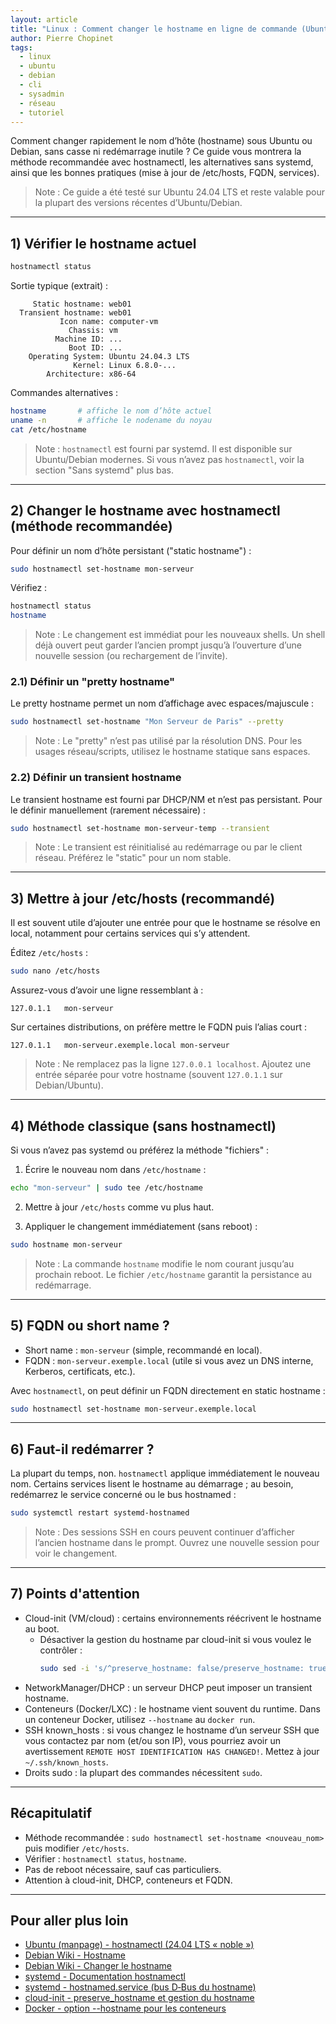 ```yaml
---
layout: article
title: "Linux : Comment changer le hostname en ligne de commande (Ubuntu/Debian)"
author: Pierre Chopinet
tags:
  - linux
  - ubuntu
  - debian
  - cli
  - sysadmin
  - réseau
  - tutoriel
---
```


Comment changer rapidement le nom d’hôte (hostname) sous Ubuntu ou Debian, sans casse ni redémarrage inutile ? Ce guide vous montrera la méthode recommandée avec hostnamectl, les alternatives sans systemd, ainsi que les bonnes pratiques (mise à jour de /etc/hosts, FQDN, services).
<!--more-->

> Note : Ce guide a été testé sur Ubuntu 24.04 LTS et reste valable pour la plupart des versions récentes d’Ubuntu/Debian.

---

## 1) Vérifier le hostname actuel

```bash
hostnamectl status
```

Sortie typique (extrait) :

```
     Static hostname: web01
  Transient hostname: web01
           Icon name: computer-vm
             Chassis: vm
          Machine ID: ...
             Boot ID: ...
    Operating System: Ubuntu 24.04.3 LTS
              Kernel: Linux 6.8.0-...
        Architecture: x86-64
```

Commandes alternatives :

```bash
hostname       # affiche le nom d’hôte actuel
uname -n       # affiche le nodename du noyau
cat /etc/hostname
```

> Note : `hostnamectl` est fourni par systemd. Il est disponible sur Ubuntu/Debian modernes. Si vous n’avez pas `hostnamectl`, voir la section "Sans systemd" plus bas.

---

## 2) Changer le hostname avec hostnamectl (méthode recommandée)

Pour définir un nom d’hôte persistant ("static hostname") :

```bash
sudo hostnamectl set-hostname mon-serveur
```

Vérifiez :

```bash
hostnamectl status
hostname
```

> Note : Le changement est immédiat pour les nouveaux shells. Un shell déjà ouvert peut garder l’ancien prompt jusqu’à l’ouverture d’une nouvelle session (ou rechargement de l’invite).

### 2.1) Définir un "pretty hostname"

Le pretty hostname permet un nom d’affichage avec espaces/majuscule :

```bash
sudo hostnamectl set-hostname "Mon Serveur de Paris" --pretty
```

> Note : Le "pretty" n’est pas utilisé par la résolution DNS. Pour les usages réseau/scripts, utilisez le hostname statique sans espaces.

### 2.2) Définir un transient hostname

Le transient hostname est fourni par DHCP/NM et n’est pas persistant. Pour le définir manuellement (rarement nécessaire) :

```bash
sudo hostnamectl set-hostname mon-serveur-temp --transient
```

> Note : Le transient est réinitialisé au redémarrage ou par le client réseau. Préférez le "static" pour un nom stable.

---

## 3) Mettre à jour /etc/hosts (recommandé)

Il est souvent utile d’ajouter une entrée pour que le hostname se résolve en local, notamment pour certains services qui s’y attendent.

Éditez `/etc/hosts` :

```bash
sudo nano /etc/hosts
```

Assurez-vous d’avoir une ligne ressemblant à :

```
127.0.1.1   mon-serveur
```

Sur certaines distributions, on préfère mettre le FQDN puis l’alias court :

```
127.0.1.1   mon-serveur.exemple.local mon-serveur
```

> Note : Ne remplacez pas la ligne `127.0.0.1 localhost`. Ajoutez une entrée séparée pour votre hostname (souvent `127.0.1.1` sur Debian/Ubuntu).

---

## 4) Méthode classique (sans hostnamectl)

Si vous n’avez pas systemd ou préférez la méthode "fichiers" :

1) Écrire le nouveau nom dans `/etc/hostname` :

```bash
echo "mon-serveur" | sudo tee /etc/hostname
```

2) Mettre à jour `/etc/hosts` comme vu plus haut.

3) Appliquer le changement immédiatement (sans reboot) :

```bash
sudo hostname mon-serveur
```

> Note : La commande `hostname` modifie le nom courant jusqu’au prochain reboot. Le fichier `/etc/hostname` garantit la persistance au redémarrage.

---

## 5) FQDN ou short name ?

- Short name : `mon-serveur` (simple, recommandé en local).
- FQDN : `mon-serveur.exemple.local` (utile si vous avez un DNS interne, Kerberos, certificats, etc.).

Avec `hostnamectl`, on peut définir un FQDN directement en static hostname :

```bash
sudo hostnamectl set-hostname mon-serveur.exemple.local
```

---

## 6) Faut-il redémarrer ?

La plupart du temps, non. `hostnamectl` applique immédiatement le nouveau nom. Certains services lisent le hostname au démarrage ; au besoin, redémarrez le service concerné ou le bus hostnamed :

```bash
sudo systemctl restart systemd-hostnamed
```

> Note : Des sessions SSH en cours peuvent continuer d’afficher l’ancien hostname dans le prompt. Ouvrez une nouvelle session pour voir le changement.

---

## 7) Points d'attention

- Cloud-init (VM/cloud) : certains environnements réécrivent le hostname au boot.
  - Désactiver la gestion du hostname par cloud-init si vous voulez le contrôler :
    ```bash
    sudo sed -i 's/^preserve_hostname: false/preserve_hostname: true/' /etc/cloud/cloud.cfg
    ```
- NetworkManager/DHCP : un serveur DHCP peut imposer un transient hostname.
- Conteneurs (Docker/LXC) : le hostname vient souvent du runtime. Dans un conteneur Docker, utilisez `--hostname` au `docker run`.
- SSH known_hosts : si vous changez le hostname d’un serveur SSH que vous contactez par nom (et/ou son IP), vous pourriez avoir un avertissement `REMOTE HOST IDENTIFICATION HAS CHANGED!`. Mettez à jour `~/.ssh/known_hosts`.
- Droits sudo : la plupart des commandes nécessitent `sudo`.

---

## Récapitulatif

- Méthode recommandée : `sudo hostnamectl set-hostname <nouveau_nom>` puis modifier `/etc/hosts`.
- Vérifier : `hostnamectl status`, `hostname`.
- Pas de reboot nécessaire, sauf cas particuliers.
- Attention à cloud-init, DHCP, conteneurs et FQDN.


---

## Pour aller plus loin

- [Ubuntu (manpage) - hostnamectl (24.04 LTS « noble »)](https://manpages.ubuntu.com/manpages/noble/en/man1/hostnamectl.1.html)
- [Debian Wiki - Hostname](https://wiki.debian.org/Hostname)
- [Debian Wiki - Changer le hostname](https://wiki.debian.org/HowTo/ChangeHostname)
- [systemd - Documentation hostnamectl](https://www.freedesktop.org/software/systemd/man/latest/hostnamectl.html)
- [systemd - hostnamed.service (bus D‑Bus du hostname)](https://www.freedesktop.org/software/systemd/man/latest/hostnamed.service.html)
- [cloud-init - preserve_hostname et gestion du hostname](https://cloudinit.readthedocs.io/en/latest/reference/config.html#preserve-hostname)
- [Docker - option --hostname pour les conteneurs](https://docs.docker.com/reference/cli/docker/container/run/#hostname)
